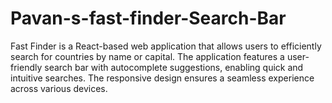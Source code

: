 # Pavan-s-fast-finder-Search-Bar
Fast Finder is a React-based web application that allows users to efficiently search for countries by name or capital. The application features a user-friendly search bar with autocomplete suggestions, enabling quick and intuitive searches. The responsive design ensures a seamless experience across various devices.
